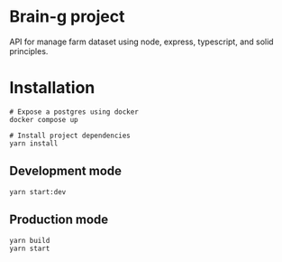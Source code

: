 # Brain-g project

API for manage farm dataset using node, express, typescript, and solid principles. 

# Installation

```shell
# Expose a postgres using docker 
docker compose up

# Install project dependencies
yarn install
```

## Development mode
```shell
yarn start:dev
```

## Production mode
```shell
yarn build
yarn start
```
